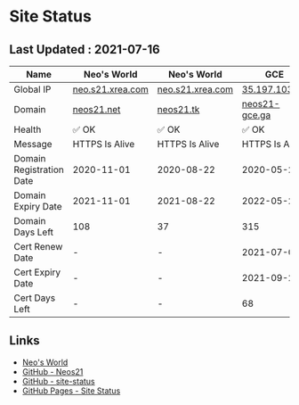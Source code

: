 # Site Status


## Last Updated : 2021-07-16

| Name | Neo's World | Neo's World | GCE | OCI 1 | OCI 2 |
|------|---|---|---|---|---|
| Global IP                | [neo.s21.xrea.com](http://neo.s21.xrea.com/) | [neo.s21.xrea.com](http://neo.s21.xrea.com/) | [35.197.103.64](http://35.197.103.64/) | [140.238.56.203](http://140.238.56.203/) | [158.101.130.242](http://158.101.130.242/) |
| Domain                   | [neos21.net](http://neos21.net/) | [neos21.tk](http://neos21.tk/) | [neos21-gce.ga](http://neos21-gce.ga/) | [neos21-oci.cf](http://neos21-oci.cf/) | [neos21-oci.ml](http://neos21-oci.ml/) |
| Health                   | ✅ OK | ✅ OK | ✅ OK | ✅ OK | ✅ OK |
| Message                  | HTTPS Is Alive | HTTPS Is Alive | HTTPS Is Alive | HTTPS Is Alive | HTTPS Is Alive |
| Domain Registration Date | 2020-11-01 | 2020-08-22 | 2020-05-27 | 2020-08-22 | 2020-08-22 |
| Domain Expiry Date       | 2021-11-01 | 2021-08-22 | 2022-05-27 | 2021-08-22 | 2021-08-22 |
| Domain Days Left         | 108 | 37 | 315 | 37 | 37 |
| Cert Renew Date          | - | - | 2021-07-01 | 2021-07-01 | 2021-07-01 |
| Cert Expiry Date         | - | - | 2021-09-22 | 2021-08-29 | 2021-08-29 |
| Cert Days Left           | - | - | 68 | 44 | 44 |


## Links

- [Neo's World](https://neos21.net/)
- [GitHub - Neos21](https://github.com/Neos21/)
- [GitHub - site-status](https://github.com/Neos21/site-status)
- [GitHub Pages - Site Status](https://neos21.github.io/site-status/)
